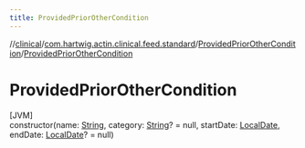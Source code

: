```yaml
---
title: ProvidedPriorOtherCondition
---
```

//[clinical](../../../index.html)/[com.hartwig.actin.clinical.feed.standard](../index.html)/[ProvidedPriorOtherCondition](index.html)/[ProvidedPriorOtherCondition](-provided-prior-other-condition.html)



# ProvidedPriorOtherCondition



[JVM]\
constructor(name: [String](https://kotlinlang.org/api/latest/jvm/stdlib/kotlin/-string/index.html), category: [String](https://kotlinlang.org/api/latest/jvm/stdlib/kotlin/-string/index.html)? = null, startDate: [LocalDate](https://docs.oracle.com/javase/8/docs/api/java/time/LocalDate.html), endDate: [LocalDate](https://docs.oracle.com/javase/8/docs/api/java/time/LocalDate.html)? = null)





